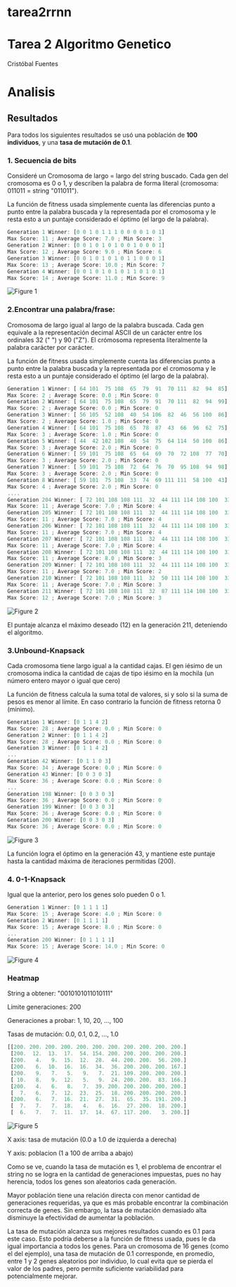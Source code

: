 # tarea2rrnn
# Tarea 2 Algoritmo Genetico

Cristóbal Fuentes

# Analisis

## Resultados

Para todos los siguientes resultados se usó una población de **100 individuos**, y una **tasa de mutación de 0.1**.

### 1. Secuencia de bits

Consideré un Cromosoma de largo = largo del string buscado. Cada gen del cromosoma es 0 o 1, y describen la palabra de forma literal (cromosoma: 011011 = string "011011").

La función de fitness usada simplemente cuenta las diferencias punto a punto entre la palabra buscada y la representada por el cromosoma y le resta esto a un puntaje considerado el óptimo (el largo de la palabra).

```javascript
Generation 1 Winner: [0 0 1 0 1 1 1 0 0 0 0 1 0 1]
Max Score: 11 ; Average Score: 7.0 ; Min Score: 3
Generation 2 Winner: [0 0 1 0 1 0 1 0 0 1 0 0 0 1]
Max Score: 12 ; Average Score: 9.0 ; Min Score: 6
Generation 3 Winner: [0 0 1 0 1 0 1 0 1 1 0 0 0 1]
Max Score: 13 ; Average Score: 10.0 ; Min Score: 7
Generation 4 Winner: [0 0 1 0 1 0 1 0 1 1 0 1 0 1]
Max Score: 14 ; Average Score: 11.0 ; Min Score: 9
```

![Figure 1](https://github.com/solzhen/tarea2rrnn/blob/master/figs/Figure_1.png)


### 2.Encontrar una palabra/frase:

Cromosoma de largo igual al largo de la palabra buscada. Cada gen equivale a la representación decimal ASCII de un carácter entre los ordinales 32 (" ") y 90 ("Z"). El crómosoma representa literalmente la palabra carácter por carácter.

La función de fitness usada simplemente cuenta las diferencias punto a punto entre la palabra buscada y la representada por el cromosoma y le resta esto a un puntaje considerado el óptimo (el largo de la palabra).

```javascript
Generation 1 Winner: [ 64 101  75 108  65  79  91  70 111  82  94  85]
Max Score: 2 ; Average Score: 0.0 ; Min Score: 0
Generation 2 Winner: [ 64 101  75 108  65  79  91  70 111  82  94  99]
Max Score: 2 ; Average Score: 0.0 ; Min Score: 0
Generation 3 Winner: [ 56 105  52 108  40  54 106  82  46  56 100  86]
Max Score: 2 ; Average Score: 1.0 ; Min Score: 0
Generation 4 Winner: [ 64 101  75 108  65  78  87  43  66  96  62  75]
Max Score: 3 ; Average Score: 1.0 ; Min Score: 0
Generation 5 Winner: [ 44  42 102 108  40  54  75  64 114  50 100  86]
Max Score: 3 ; Average Score: 2.0 ; Min Score: 0
Generation 6 Winner: [ 59 101  75 108  65  64  69  70  72 108  77  70]
Max Score: 3 ; Average Score: 2.0 ; Min Score: 0
Generation 7 Winner: [ 59 101  75 108  72  64  76  70  95 108  94  98]
Max Score: 3 ; Average Score: 2.0 ; Min Score: 0
Generation 8 Winner: [ 59 101  75 108  33  74  69 111 111  58 100  43]
Max Score: 4 ; Average Score: 2.0 ; Min Score: 0
....
Generation 204 Winner: [ 72 101 108 108 111  32  44 111 114 108 100  33]
Max Score: 11 ; Average Score: 7.0 ; Min Score: 4
Generation 205 Winner: [ 72 101 108 108 111  32  44 111 114 108 100  33]
Max Score: 11 ; Average Score: 7.0 ; Min Score: 4
Generation 206 Winner: [ 72 101 108 108 111  32  44 111 114 108 100  33]
Max Score: 11 ; Average Score: 7.0 ; Min Score: 4
Generation 207 Winner: [ 72 101 108 108 111  32  44 111 114 108 100  33]
Max Score: 11 ; Average Score: 7.0 ; Min Score: 4
Generation 208 Winner: [ 72 101 108 108 111  32  44 111 114 108 100  33]
Max Score: 11 ; Average Score: 8.0 ; Min Score: 3
Generation 209 Winner: [ 72 101 108 108 111  32  44 111 114 108 100  33]
Max Score: 11 ; Average Score: 7.0 ; Min Score: 2
Generation 210 Winner: [ 72 101 108 108 111  32  50 111 114 108 100  33]
Max Score: 11 ; Average Score: 7.0 ; Min Score: 3
Generation 211 Winner: [ 72 101 108 108 111  32  87 111 114 108 100  33]
Max Score: 12 ; Average Score: 7.0 ; Min Score: 3
```

![Figure 2](https://github.com/solzhen/tarea2rrnn/blob/master/figs/Figure_2.png)

El puntaje alcanza el máximo deseado (12) en la generación 211, deteniendo el algoritmo. 


### 3.Unbound-Knapsack

Cada cromosoma tiene largo igual a la cantidad cajas. El gen iésimo de un cromosoma indica la cantidad de cajas de tipo iésimo en la mochila (un número entero mayor o igual que cero)

La función de fitness calcula la suma total de valores, si y solo si la suma de pesos es menor al límite. En caso contrario la función de fitness retorna 0 (mínimo).

```javascript
Generation 1 Winner: [0 1 1 4 2]
Max Score: 28 ; Average Score: 0.0 ; Min Score: 0
Generation 2 Winner: [0 1 1 4 2]
Max Score: 28 ; Average Score: 0.0 ; Min Score: 0
Generation 3 Winner: [0 1 1 4 2]
...
Generation 42 Winner: [0 1 1 0 3]
Max Score: 34 ; Average Score: 0.0 ; Min Score: 0
Generation 43 Winner: [0 0 3 0 3]
Max Score: 36 ; Average Score: 0.0 ; Min Score: 0
...
Generation 198 Winner: [0 0 3 0 3]
Max Score: 36 ; Average Score: 0.0 ; Min Score: 0
Generation 199 Winner: [0 0 3 0 3]
Max Score: 36 ; Average Score: 0.0 ; Min Score: 0
Generation 200 Winner: [0 0 3 0 3]
Max Score: 36 ; Average Score: 0.0 ; Min Score: 0
```

![Figure 3](https://github.com/solzhen/tarea2rrnn/blob/master/figs/Figure_3.png)

La función logra el óptimo en la generación 43, y mantiene este puntaje hasta la cantidad máxima de iteraciones permitidas (200). 


### 4. 0-1-Knapsack

Igual que la anterior, pero los genes solo pueden 0 o 1.

```javascript
Generation 1 Winner: [0 1 1 1 1]
Max Score: 15 ; Average Score: 4.0 ; Min Score: 0
Generation 2 Winner: [0 1 1 1 1]
Max Score: 15 ; Average Score: 8.0 ; Min Score: 0
...
Generation 200 Winner: [0 1 1 1 1]
Max Score: 15 ; Average Score: 14.0 ; Min Score: 0
```

![Figure 4](https://github.com/solzhen/tarea2rrnn/blob/master/figs/Figure_4.png)




### Heatmap

String a obtener: "0010101011010111"

Límite generaciones: 200

Generaciones a probar: 1, 10, 20, ..., 100

Tasas de mutación: 0.0, 0.1, 0.2, ..., 1.0

```javascript
[[200. 200. 200. 200. 200. 200. 200. 200. 200. 200. 200.]
 [200.  12.  13.  17.  54. 154. 200. 200. 200. 200. 200.]
 [200.   4.   9.  15.  12.  28.  44. 200. 200.  56. 200.]
 [200.   6.  10.  16.  16.  34.  36. 200. 200. 200. 167.]
 [200.   9.   7.   5.   9.   7.  21. 109. 200. 200. 200.]
 [ 10.   8.   9.  12.   5.   9.  24. 200. 200.  83. 166.]
 [200.   4.   6.   8.   7.  39. 200. 200. 200. 200. 200.]
 [  7.   6.   7.  12.  23.  25.  18. 200. 200. 200. 200.]
 [200.   6.   7.  16.  21.  27.  31.  65.  35. 191. 200.]
 [  7.   7.   7.  18.   4.   6.  16.  27. 200.  18. 200.]
 [  6.   7.   7.  11.  17.  14.  67. 117. 200.   3. 200.]]
 ```

![Figure 5](https://github.com/solzhen/tarea2rrnn/blob/master/figs/Figure_5.png)

X axis: tasa de mutación (0.0 a 1.0 de izquierda a derecha)

Y axis: poblacion (1 a 100 de arriba a abajo)

Como se ve, cuando la tasa de mutación es 1, el problema de encontrar el string no se logra en la cantidad de generaciones impuestas, pues no hay herencia, todos los genes son aleatorios cada generación.

Mayor población tiene una relación directa con menor cantidad de generaciones requeridas, ya que es más probable encontrar la combinación correcta de genes. Sin embargo, la tasa de mutación demasiado alta disminuye la efectividad de aumentar la población.

La tasa de mutación alcanza sus mejores resultados cuando es 0.1 para este caso. Esto podría deberse a la función de fitness usada, pues le da igual importancia a todos los genes. Para un cromosoma de 16 genes (como el del ejemplo), una tasa de mutación de 0.1 corresponde, en promedio, entre 1 y 2 genes aleatorios por individuo, lo cual evita que se pierda el valor de los padres, pero permite suficiente variabilidad para potencialmente mejorar.



